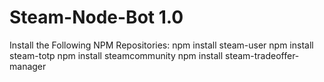 # Steam-Node-Bot 1.0
Install  the Following NPM Repositories:
npm install steam-user
npm install steam-totp
npm install steamcommunity
npm install steam-tradeoffer-manager
